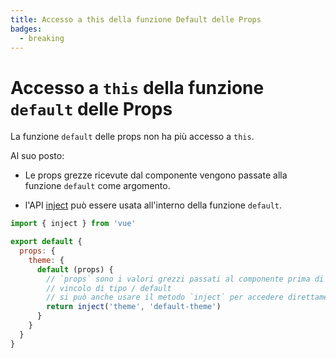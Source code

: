 ```yaml
---
title: Accesso a this della funzione Default delle Props
badges:
  - breaking
---
```


# Accesso a `this` della funzione `default` delle Props <MigrationBadges :badges="$frontmatter.badges" />

La funzione `default` delle props non ha più accesso a `this`.

Al suo posto:

- Le props grezze ricevute dal componente vengono passate alla funzione `default` come argomento.

- l'API [inject](../composition-api-provide-inject.md) può essere usata all'interno della funzione `default`.

```js
import { inject } from 'vue'

export default {
  props: {
    theme: {
      default (props) {
        // `props` sono i valori grezzi passati al componente prima di ogni 
        // vincolo di tipo / default
        // si può anche usare il metodo `inject` per accedere direttamente alle proprietà injected
        return inject('theme', 'default-theme')
      }
    }
  }
}
```
